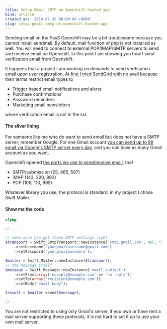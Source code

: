 ```yaml
---
title: Setup Gmail SMTP on Openshift hosted app
kind: article
created_at: '2014-07-26 00:00:00 +0800'
slug: setup-gmail-smtp-on-openshift-hosted-app
---
```


Sending email on the PasS Openshift may be a bit troublesome because you cannot install sendmail. By default, mail function of php is not installed as well. You will need to connect to external POP/IMAP/SMTP servers to send and receive email on Openshift. In this post I am showing you how I send verificaiton email from Openshift.

It happens that a project I am working on demands to send verification email upon user registration. [At first I tried SendGrid with no avail](https://www.openshift.com/blogs/enabling-transactional-email-on-paas-with-sendgrid) because their terms restrict email types to 

- Trigger based email notifications and alerts
- Purchase confirmations
- Password reminders
- Marketing email newsletters

where verification email is not in the list.

#### The silver lining

For someone like me who do want to send email but does not have a SMTP server, remember Google. For one Gmail account [you can send up to 99 email via Google's SMTP server every day](https://support.google.com/a/answer/166852?hl=en), and you can have as many Gmail account as you want.

Openshift opened [the ports we use to send/receive email](https://www.openshift.com/blogs/outbound-mail-ports-are-now-open-for-business-on-openshift), too!

- SMTP/submission (25, 465, 587)
- IMAP (143, 220, 993)
- POP (109, 110, 995)

Whatever library you use, the protocol is standard, in my project I chose Swift Mailer.

#### Show me the code

~~~ php
<?php

// ...

// make sure you get these SMTP settings right
$transport = Swift_SmtpTransport::newInstance('smtp.gmail.com', 465, "ssl") 
    ->setUsername('yourgmailusername@gmail.com')
    ->setPassword('yourgmailpassword');

$mailer = Swift_Mailer::newInstance($transport);
// the message itself
$message = Swift_Message::newInstance('email subject')
    ->setFrom(array('noreply@example.com' => 'no reply'))
    ->setTo(array('recipient@example.com'))
    ->setBody("email body");

$result = $mailer->send($message);

// ...
~~~

You are not restricted to using only Gmail's server, if you own or have rent a mail server supporting these protocols, it is not hard to set it up to use your own mail server.
